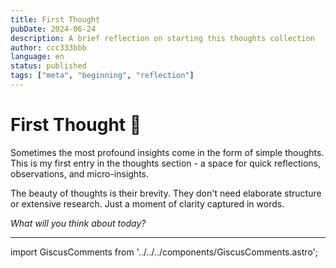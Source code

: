 ```yaml
---
title: First Thought
pubDate: 2024-06-24
description: A brief reflection on starting this thoughts collection
author: ccc333bbb
language: en
status: published
tags: ["meta", "beginning", "reflection"]
---
```


# First Thought 💭

Sometimes the most profound insights come in the form of simple thoughts. This is my first entry in the thoughts section - a space for quick reflections, observations, and micro-insights.

The beauty of thoughts is their brevity. They don't need elaborate structure or extensive research. Just a moment of clarity captured in words.

*What will you think about today?*

---

import GiscusComments from '../../../components/GiscusComments.astro';

<GiscusComments />